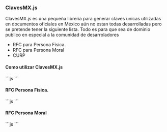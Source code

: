 <h3>ClavesMX.js</h3>

<p>ClavesMX.js es una pequeña libreria para generar claves unicas utilizadas en documentos oficiales en México aún no estan todas desarrolladas
pero se pretende tener la siguiente lista. Todo es para que sea de dominio publico en especial a la comunidad de desarroladores</p>

<ul>
  <li>RFC para Persona Física.</li>
  <li>RFC para Persona Moral</li>
  <li>CURP</li>
</ul>

<h4> Como utilizar ClavesMX.js </h4>
```js
<script>
  // Se genera una instancia 
  var CMX = new ClavesMX();
</script>
```
<h4>RFC Persona Física.</h4>
```js
<script>
 	var resultado = CMX.RFCPersonaFisica({
	    paterno: 'DE PEREZ'
	  , materno: 'LOPEZ'
	  , nombre:  'JUAN'
	  , nacimiento: {
	      month : 3
	    , year  : 1963
	    , day   : 5
	  }
	});
	// RFC  => PELJ6303052A9
</script>
```
<h4>RFC Persona Moral</h4>
```js
<script>
	var resultado = CMX.RFCPersonaMoral({
	nombre: 'Sonora Industrial Azucarera, S. de R.L.'
	,	fecha: {
		month : 11,
		year  : 1982,
		day   : 29
		}
	});
	// RFC => SIA821129
</script>
```
